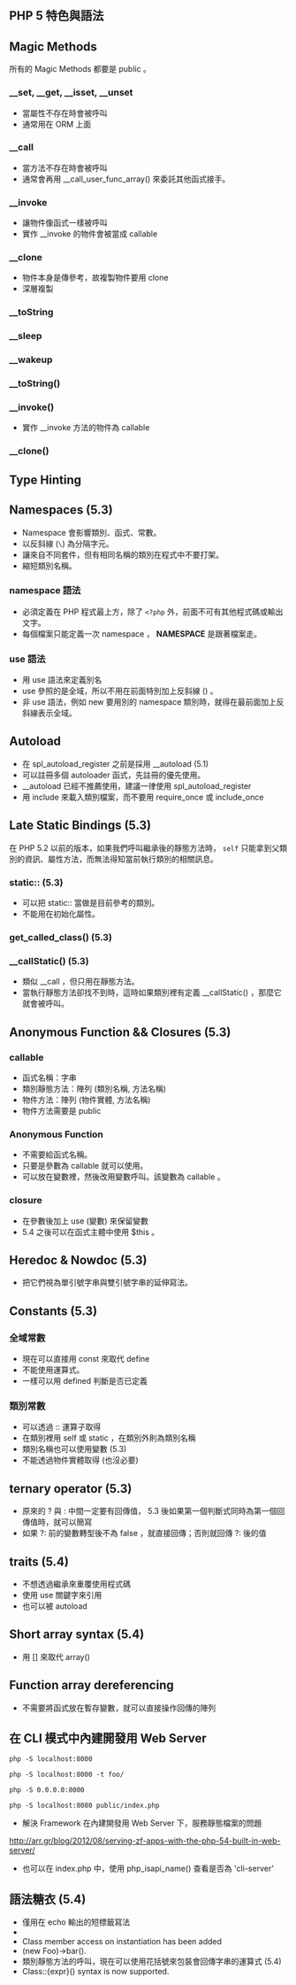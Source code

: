 PHP 5 特色與語法
--------------

## Magic Methods

所有的 Magic Methods 都要是 public 。

### __set, __get, __isset, __unset

* 當屬性不存在時會被呼叫
* 通常用在 ORM 上面

### __call

* 當方法不存在時會被呼叫
* 通常會再用 __call_user_func_array() 來委託其他函式接手。

### __invoke

* 讓物件像函式一樣被呼叫
* 實作 __invoke 的物件會被當成 callable

### __clone

* 物件本身是傳參考，故複製物件要用 clone
* 深層複製

### __toString

### __sleep

### __wakeup

### __toString()

### __invoke()

* 實作 __invoke 方法的物件為 callable

### __clone()

## Type Hinting

## Namespaces (5.3)

* Namespace 會影響類別、函式、常數。
* 以反斜線 (`\`) 為分隔字元。
* 讓來自不同套件，但有相同名稱的類別在程式中不要打架。
* 縮短類別名稱。

### namespace 語法

* 必須定義在 PHP 程式最上方，除了 `<?php` 外，前面不可有其他程式碼或輸出文字。
* 每個檔案只能定義一次 namespace ， __NAMESPACE__ 是跟著檔案走。

### use 語法

* 用 use 語法來定義別名
* use 參照的是全域，所以不用在前面特別加上反斜線 (\) 。
* 非 use 語法，例如 new 要用別的 namespace 類別時，就得在最前面加上反斜線表示全域。

## Autoload

* 在 spl_autoload_register 之前是採用 __autoload (5.1)
* 可以註冊多個 autoloader 函式，先註冊的優先使用。
* __autoload 已經不推薦使用，建議一律使用 spl_autoload_register
* 用 include 來載入類別檔案，而不要用 require_once 或 include_once

## Late Static Bindings (5.3)

在 PHP 5.2 以前的版本，如果我們呼叫繼承後的靜態方法時， `self` 只能拿到父類別的資訊、屬性方法，而無法得知當前執行類別的相關訊息。

### static:: (5.3)

* 可以把 static:: 當做是目前參考的類別。
* 不能用在初始化屬性。

### get_called_class() (5.3)

### __callStatic() (5.3)

* 類似 __call ，但只用在靜態方法。
* 當執行靜態方法卻找不到時，這時如果類別裡有定義 __callStatic() ，那麼它就會被呼叫。

## Anonymous Function && Closures (5.3)

### callable

* 函式名稱：字串
* 類別靜態方法：陣列 (類別名稱, 方法名稱)
* 物件方法：陣列 (物件實體, 方法名稱)
* 物件方法需要是 public

### Anonymous Function

* 不需要給函式名稱。
* 只要是參數為 callable 就可以使用。
* 可以放在變數裡，然後改用變數呼叫。該變數為 callable 。

### closure

* 在參數後加上 use (變數) 來保留變數
* 5.4 之後可以在函式主體中使用 $this 。

## Heredoc & Nowdoc (5.3)

* 把它們視為單引號字串與雙引號字串的延伸寫法。

## Constants (5.3)

### 全域常數

* 現在可以直接用 const 來取代 define
* 不能使用運算式。
* 一樣可以用 defined 判斷是否已定義

### 類別常數

* 可以透過 :: 運算子取得
* 在類別裡用 self 或 static ，在類別外則為類別名稱
* 類別名稱也可以使用變數 (5.3)
* 不能透過物件實體取得 (也沒必要)

## ternary operator (5.3)

* 原來的 ? 與 : 中間一定要有回傳值， 5.3 後如果第一個判斷式同時為第一個回傳值時，就可以簡寫
* 如果 ?: 前的變數轉型後不為 false ，就直接回傳；否則就回傳 ?: 後的值

## traits (5.4)

* 不想透過繼承來重覆使用程式碼
* 使用 use 關鍵字來引用
* 也可以被 autoload

## Short array syntax (5.4)

* 用 [] 來取代 array()

## Function array dereferencing

* 不需要將函式放在暫存變數，就可以直接操作回傳的陣列

## 在 CLI 模式中內建開發用 Web Server

    php -S localhost:8000

    php -S localhost:8000 -t foo/

    php -S 0.0.0.0:8000

    php -S localhost:8080 public/index.php

* 解決 Framework 在內建開發用 Web Server 下，服務靜態檔案的問題

http://arr.gr/blog/2012/08/serving-zf-apps-with-the-php-54-built-in-web-server/

* 也可以在 index.php 中，使用 php_isapi_name() 查看是否為 'cli-server'

## 語法糖衣 (5.4)

* 僅用在 echo 輸出的短標籤寫法
* <?= is now always available
* Class member access on instantiation has been added
* (new Foo)->bar().
* 類別靜態方法的呼叫，現在可以使用花括號來包裝會回傳字串的運算式 (5.4)
* Class::{expr}() syntax is now supported.
